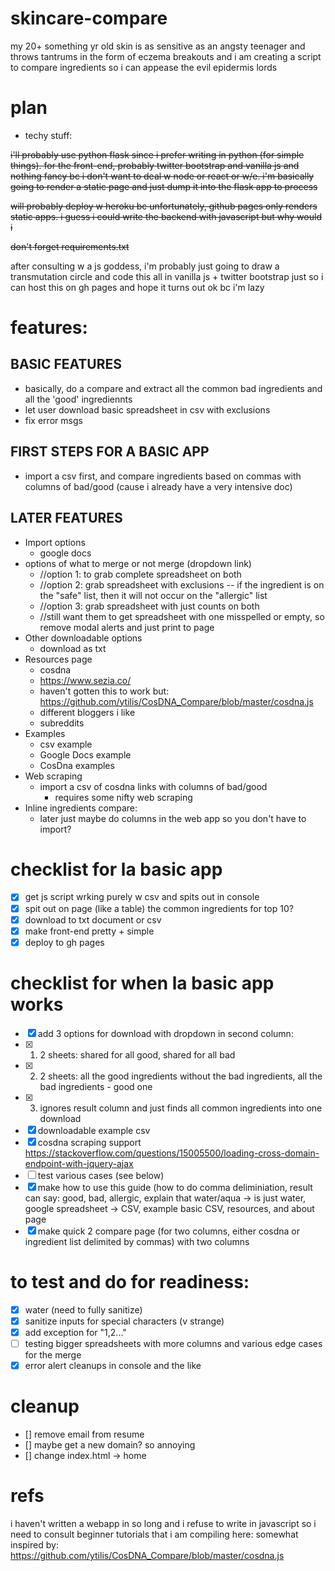 # skincare-compare
my 20+ something yr old skin is as sensitive as an angsty teenager and throws tantrums in the form of eczema breakouts and i am creating a script to compare ingredients so i can appease the evil epidermis lords

# plan
- techy stuff:

~~i'll probably use python flask since i prefer writing in python (for simple things). for the front-end, probably twitter bootstrap and vanilla js and nothing fancy bc i don't want to deal w node or react or w/e. i'm basically going to render a static page and just dump it into the flask app to process~~

~~will probably deploy w heroku bc unfortunately, github pages only renders static apps. i guess i could write the backend with javascript but why would i~~

~~don't forget requirements.txt~~

after consulting w a js goddess, i'm probably just going to draw a transmutation circle and code this all in vanilla js + twitter bootstrap just so i can host this on gh pages and hope it turns out ok bc i'm lazy 

# features:
## BASIC FEATURES 
  - basically, do a compare and extract all the common bad ingredients and all the 'good' ingrediennts
  - let user download basic spreadsheet in csv with exclusions 
  - fix error msgs
 ## FIRST STEPS FOR A BASIC APP
  - import a csv first, and compare ingredients based on commas with columns of bad/good (cause i already have a very intensive doc) 
 ## LATER FEATURES 
  - Import options
    - google docs
  - options of what to merge or not merge (dropdown link)
    - //option 1: to grab complete spreadsheet on both
    - //option 2: grab spreadsheet with exclusions -- if the ingredient is on the "safe" list, then it will not occur on the "allergic" list
    - //option 3: grab spreadsheet with just counts on both
    - //still want them to get spreadsheet with one misspelled or empty, so remove modal alerts and just print to page
  - Other downloadable options 
    - download as txt
  - Resources page
    - cosdna
    - https://www.sezia.co/
    - haven't gotten this to work but: https://github.com/ytilis/CosDNA_Compare/blob/master/cosdna.js
    - different bloggers i like
    - subreddits
  - Examples
    - csv example
    - Google Docs example
    - CosDna examples
  - Web scraping
     - import a csv of cosdna links with columns of bad/good 
        - requires some nifty web scraping
  - Inline ingredients compare:
    - later just maybe do columns in the web app so you don't have to import?

# checklist for la basic app
- [x] get js script wrking purely w csv and spits out in console
- [x] spit out on page (like a table) the common ingredients for top 10? 
- [x] download to txt document or csv
- [x] make front-end pretty + simple
- [x] deploy to gh pages

# checklist for when la basic app works 
- [x] add 3 options for download with dropdown in second column: 
- [x] 1) 2 sheets: shared for all good, shared for all bad 
- [x] 2) 2 sheets: all the good ingredients without the bad ingredients, all the bad ingredients - good one 
- [x] 3) ignores result column and just finds all common ingredients into one download
- [x] downloadable example csv
- [x] cosdna scraping support https://stackoverflow.com/questions/15005500/loading-cross-domain-endpoint-with-jquery-ajax
- [ ] test various cases (see below)
- [x] make how to use this guide (how to do comma deliminiation, result can say: good, bad, allergic, explain that water/aqua -> is just water, google spreadsheet -> CSV, example basic CSV, resources, and about page
- [x] make quick 2 compare page (for two columns, either cosdna or ingredient list delimited by commas) with two columns 

# to test and do for readiness:
- [x] water (need to fully sanitize)
- [x] sanitize inputs for special characters (v strange)
- [x] add exception for "1,2..." 
- [ ] testing bigger spreadsheets with more columns and various edge cases for the merge
- [x] error alert cleanups in console and the like 

# cleanup
- [] remove email from resume
- [] maybe get a new domain? so annoying
- [] change index.html -> home 

# refs
i haven't written a webapp in so long and i refuse to write in javascript so i need to consult beginner tutorials that i am compiling here:
somewhat inspired by: https://github.com/ytilis/CosDNA_Compare/blob/master/cosdna.js

